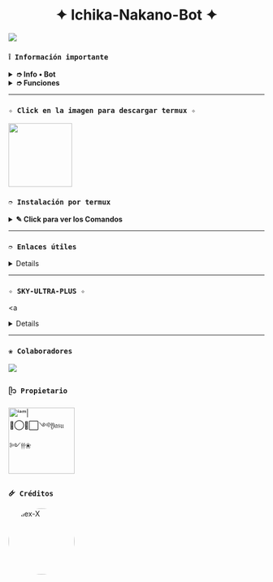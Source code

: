 <h1 align="center">✦ Ichika-Nakano-Bot ✦</h1>

 <img src= "Yasu-cg/Ruby-Hoshino-Bot">
    </p>

### **`❕️ Información importante`**

<details>
 <summary><b> ➮ Info • Bot</b></summary>

* Este proyecto **no está afiliado de ninguna manera** con `WhatsApp`, `Inc. WhatsApp` es una marca registrada de `WhatsApp LLC`, y este bot es un **desarrollo independiente** que **no tiene ninguna relación oficial con la compañía**.
</details>

<details>
 <summary><b> ➮ Funciones</b></summary>

> Bot en desarrollo si presenta alguna falla reportar al creador para darle una solución óptima.

- [x] Interacción con voz y texto
- [x] Configuración de grupo
- [x] antidelete, antilink, antispam, etc
- [x] Bienvenida personalizada
- [x] Juegos, tictactoe, mate, etc
- [x] Chatbot (simsimi)
- [x] Chatbot (autoresponder)
- [x] Crear sticker de image/video/gif/url
- [x] SubBot (Jadibot)
- [x] Buscador Google
- [x] Juego RPG
- [x] Personalizar imagen del menú
- [x] Descarga de música y video De YT
- [ ] Otros

</details>

---

### **`✧ Click en la imagen para descargar termux ✧`**
<a
href="https://www.mediafire.com/file/llugt4zgj7g3n3u/com.termux_1020.apk/file"><img src="https://qu.ax/finc.jpg" height="125px"></a> 

### **`➮ Instalación por termux`**

<details>
 <summary><b> ✎ Click para ver los Comandos </b></summary>

### **❀ Instalación manual por termux**
> Nota: Copie y pegue los comandos en termux uno por uno.
```bash
termux-setup-storage
```

```bash
apt update && apt upgrade && pkg install -y git nodejs ffmpeg imagemagick yarn
```

```bash
git clone https://github.com/Yasu-cg/Ichika_Nakano-Bot && cd Ichika_Nakano-Bot 
```

```bash
yarn install
```

```bash
npm install
```

```bash
npm update
```

```bash
npm start
```

> Si aparece (Y/I/N/O/D/Z) [default=N] ? use la letra "y" + "ENTER" para continuar con la instalación

### **🜸 Activar en caso de detenerse en termux**

> Si después de instalar el bot en Termux se detiene (pantalla en blanco, pérdida de conexión a Internet, reinicio del dispositivo), sigue estos pasos:

❒ Abre Termux y navega al directorio del bot:
   
   ```bash
    cd Ichika_Nakano-Bot 
   ```

❒ Inicia el bot nuevamente:
  
   ```bash
    npm start
   ```

### **✰ Volverte owner del Bot**

> Si después de instalar el bot en Termux y iniciar la session del bot (deseas poner tu número es la lista de owner pon este comando:

   ```bash
    cd Ichika_Nakano-Bot && nano settings.js
   ```



</details>

---
### **`➮ Enlaces útiles`**

<details>
 

</details>

---

### **`✧ SKY-ULTRA-PLUS ✧`**

<a

<details>
 

</details>

---

### **`❀ Colaboradores`**
<a href="https://github.com/Yasu-cg/Ichika_Nakano-Bot/graphs/contributors">
<img src="https://contrib.rocks/image?repo=Yasu-cg/Ichika_Nakano-Bot" /> 
</a>

### **`ᥫ᭡ Propietario`**
<a
href="https://github.com/Yasu-cg"><img src="https://github.com/Yasu-cg.png" width="130" height="130" alt="
ⁱᵃᵐ|⨀⃝⃟⃞༺𝔜𝔞𝔰𝔲༻𝔣𝔣❀"/></a>

### **`🜸 Créditos`**
<a href="https://github.com/Jhon-ai-sys" style="display:inline-block; text-decoration: none;">
    <img src="https://github.com/Jhon-ai-sys.png" width="130" height="130" alt="Alex-X" style="border-radius: 50%;"/>
</a>


